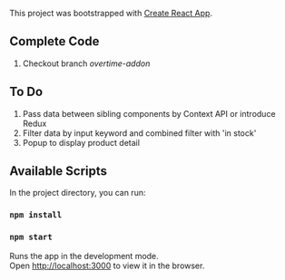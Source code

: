 This project was bootstrapped with [Create React App](https://github.com/facebook/create-react-app).

## Complete Code
1. Checkout branch *overtime-addon*

## To Do
1. Pass data between sibling components by Context API or introduce Redux
2. Filter data by input keyword and combined filter with 'in stock'
3. Popup to display product detail

## Available Scripts

In the project directory, you can run:

### `npm install`

### `npm start`

Runs the app in the development mode.<br />
Open [http://localhost:3000](http://localhost:3000) to view it in the browser.


